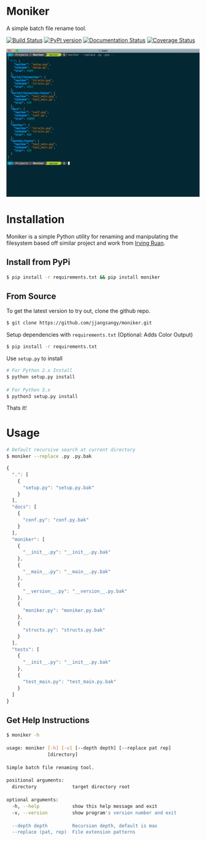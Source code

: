 # Moniker
A simple batch file rename tool.

[![Build Status](https://travis-ci.org/jjangsangy/Moniker.svg?branch=master)](https://travis-ci.org/jjangsangy/Moniker) [![PyPI version](https://badge.fury.io/py/moniker.svg)](http://badge.fury.io/py/moniker) [![Documentation Status](https://readthedocs.org/projects/moniker/badge/?version=latest)](https://readthedocs.org/projects/moniker/?badge=latest) [![Coverage Status](https://img.shields.io/coveralls/jjangsangy/Moniker.svg)](https://coveralls.io/r/jjangsangy/Moniker)

![Moniker](https://raw.githubusercontent.com/jjangsangy/Moniker/master/img/moniker.png)

# Installation

Moniker is a simple Python utility for renaming and manipulating the filesystem based
off similar project and work from [Irving Ruan](https://github.com/irvingruan/Moniker.git).

## Install from PyPi

```sh
$ pip install -r requirements.txt && pip install moniker
```

## From Source

To get the latest version to try out, clone the github repo.
```sh
$ git clone https://github.com/jjangsangy/moniker.git
```

Setup dependencies with `requirements.txt` (Optional: Adds Color Output)
```sh
$ pip install -r requirements.txt
```

Use `setup.py` to install
```sh
# For Python 2.x Install
$ python setup.py install

# For Python 3.x
$ python3 setup.py install
```
Thats it!

# Usage

```sh
# Default recursive search at current directory
$ moniker --replace .py .py.bak
```

```javascript
{
  ".": [
    {
      "setup.py": "setup.py.bak"
    }
  ], 
  "docs": [
    {
      "conf.py": "conf.py.bak"
    }
  ], 
  "moniker": [
    {
      "__init__.py": "__init__.py.bak"
    }, 
    {
      "__main__.py": "__main__.py.bak"
    }, 
    {
      "__version__.py": "__version__.py.bak"
    }, 
    {
      "moniker.py": "moniker.py.bak"
    }, 
    {
      "structs.py": "structs.py.bak"
    }
  ], 
  "tests": [
    {
      "__init__.py": "__init__.py.bak"
    }, 
    {
      "test_main.py": "test_main.py.bak"
    }
  ]
}

```

## Get Help Instructions
```sh
$ moniker -h

usage: moniker [-h] [-v] [--depth depth] [--replace pat rep]
               [directory]

Simple batch file renaming tool.

positional arguments:
  directory             target directory root

optional arguments:
  -h, --help            show this help message and exit
  -v, --version         show program's version number and exit

  --depth depth         Recursion depth, default is max
  --replace (pat, rep)  File extension patterns

```

